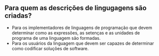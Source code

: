 ## Para quem as descrições de lingugagens são criadas?

 - Para os implementadores de linguagens de programação que devem determinar como as expressões, as setenças e as unidades de programa de uma linguagem são formadas.
- Para os usuários da linguagem que devem ser capazes de determinar como codificar soluções de software.
